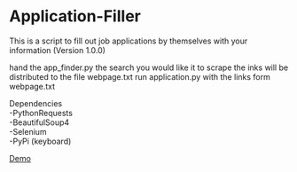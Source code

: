 # Application-Filler
This is a script to fill out job applications by themselves with your information
(Version 1.0.0)


hand the app_finder.py the search you would like it to scrape the inks will be distributed to the file webpage.txt
run application.py with the links form webpage.txt

Dependencies\
-PythonRequests\
-BeautifulSoup4\
-Selenium\
-PyPi (keyboard)


[Demo](https://www.youtube.com/watch?v=gEMRnrLJLWI)